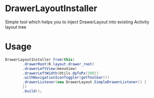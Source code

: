 # DrawerLayoutInstaller
Simple tool which helps you to inject DrawerLayout into existing Activity layout tree

# Usage
```java
DrawerLayoutInstaller.from(this)
        .drawerRoot(R.layout.drawer_root)
        .drawerLeftView(menuView)
        .drawerLeftWidth(Utils.dpToPx(300))
        .withNavigationIconToggler(getToolbar())
        .drawerListener(new DrawerLayout.SimpleDrawerListener() {
        })
        .build();
```
